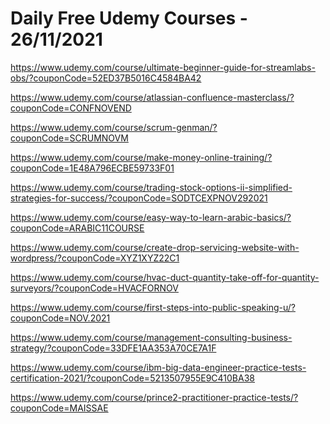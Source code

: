 # Daily Free Udemy Courses - 26/11/2021

https://www.udemy.com/course/ultimate-beginner-guide-for-streamlabs-obs/?couponCode=52ED37B5016C4584BA42
https://www.udemy.com/course/atlassian-confluence-masterclass/?couponCode=CONFNOVEND
https://www.udemy.com/course/scrum-genman/?couponCode=SCRUMNOVM
https://www.udemy.com/course/make-money-online-training/?couponCode=1E48A796ECBE59733F01
https://www.udemy.com/course/trading-stock-options-ii-simplified-strategies-for-success/?couponCode=SODTCEXPNOV292021
https://www.udemy.com/course/easy-way-to-learn-arabic-basics/?couponCode=ARABIC11COURSE
https://www.udemy.com/course/create-drop-servicing-website-with-wordpress/?couponCode=XYZ1XYZ22C1
https://www.udemy.com/course/hvac-duct-quantity-take-off-for-quantity-surveyors/?couponCode=HVACFORNOV
https://www.udemy.com/course/first-steps-into-public-speaking-u/?couponCode=NOV.2021
https://www.udemy.com/course/management-consulting-business-strategy/?couponCode=33DFE1AA353A70CE7A1F
https://www.udemy.com/course/ibm-big-data-engineer-practice-tests-certification-2021/?couponCode=5213507955E9C410BA38
https://www.udemy.com/course/prince2-practitioner-practice-tests/?couponCode=MAISSAE
